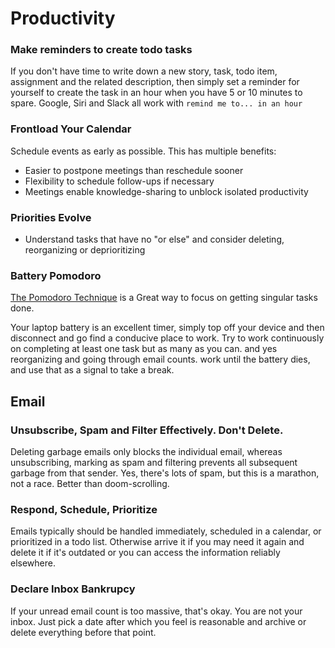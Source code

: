 # Productivity

### Make reminders to create todo tasks
If you don't have time to write down a new story, task, todo item, assignment and the related description, then simply set a reminder for yourself to create the task in an hour when you have 5 or 10 minutes to spare. Google, Siri and Slack all work with `remind me to... in an hour`

### Frontload Your Calendar
Schedule events as early as possible. This has multiple benefits:
- Easier to postpone meetings than reschedule sooner
- Flexibility to schedule follow-ups if necessary
- Meetings enable knowledge-sharing to unblock isolated productivity

### Priorities Evolve
- Understand tasks that have no "or else" and consider deleting, reorganizing or deprioritizing

### Battery Pomodoro 
[The Pomodoro Technique](https://www.pomodorotechnique.com/) is a Great way to focus on getting singular tasks done. 

Your laptop battery is an excellent timer, simply top off your device and then disconnect and go find a conducive place to work. Try to work continuously on completing at least one task but as many as you can. and yes reorganizing and going through email counts. work until the battery dies, and use that as a signal to take a break.

## Email

### Unsubscribe, Spam and Filter Effectively. Don't Delete.
Deleting garbage emails only blocks the individual email, whereas unsubscribing, marking as spam and filtering prevents all subsequent garbage from that sender. Yes, there's lots of spam, but this is a marathon, not a race. Better than doom-scrolling.

### Respond, Schedule, Prioritize
Emails typically should be handled immediately, scheduled in a calendar, or prioritized in a todo list. Otherwise arrive it if you may need it again and delete it if it's outdated or you can access the information reliably elsewhere.

### Declare Inbox Bankrupcy
If your unread email count is too massive, that's okay. You are not your inbox. Just pick a date after which you feel is reasonable and archive or delete everything before that point.

